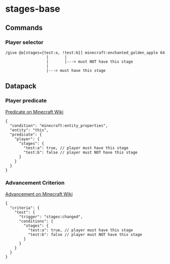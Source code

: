 # stages-base

## Commands

### Player selector
```
/give @a[stages={test:a, !test:b}] minecraft:enchanted_golden_apple 64
                  |       |
                  |       |---> must NOT have this stage
                  |
                  |---> must have this stage
```


## Datapack

### Player predicate
[Predicate on Minecraft Wiki](https://minecraft.gamepedia.com/Predicate)
```json5
{
  "condition": "minecraft:entity_properties",
  "entity": "this",
  "predicate": {
    "player": {
      "stages": {
        "test:a": true, // player must have this stage
        "test:b": false // player must NOT have this stage
      }
    }
  }
}
```

### Advancement Criterion
[Advancement on Minecraft Wiki](https://minecraft.gamepedia.com/Advancement/JSON_format)
```json5
{
  "criteria": {
    "test": {
      "trigger": "stages:changed",
      "conditions": {
        "stages": {
          "test:a": true, // player must have this stage
          "test:b": false // player must NOT have this stage
        }
      }
    }
  }
}
```
